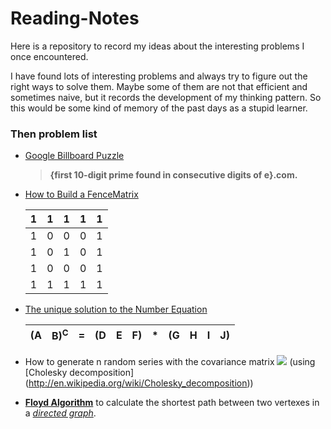 # Reading-Notes
Here is a repository to record my ideas about the interesting problems I once encountered.

I have found lots of interesting problems and always try to figure out the right ways to solve them. Maybe some of them are not that efficient and sometimes naive, but it records the development of my thinking pattern. So this would be some kind of memory of the past days as a stupid learner.

### Then problem list

* [Google Billboard Puzzle](https://github.com/Arattheft-Yellow/Reading-Notes/blob/master/Google%20Billboard%20Puzzle.md)

	> **{first 10-digit prime found in consecutive digits of e}.com.**
* [How to Build a FenceMatrix](https://github.com/Arattheft-Yellow/Reading-Notes/blob/master/How%20to%20Build%20a%20FenceMatrix.md)

	1|1|1|1|1
	---|---|---|---|---
    1|0|0|0|1
    1|0|1|0|1 
    1|0|0|0|1
    1|1|1|1|1
    
* [The unique solution to the Number Equation](https://github.com/Arattheft-Yellow/Reading-Notes/blob/master/The%20unique%20solution%20to%20the%20Number%20Equation.md)

	(A|B)<sup>C</sup>|=|(D|E|F)|*|(G|H|I|J) 
	---|---|---|---|---|---|---|---|---|---|---
	
* How to generate n random series with the covariance matrix <img src="http://chart.googleapis.com/chart?cht=tx&chl= \Sigma" style="border:none;"> (using [Cholesky decomposition] (http://en.wikipedia.org/wiki/Cholesky_decomposition))

* **[Floyd Algorithm](http://en.wikipedia.org/wiki/Floyd%E2%80%93Warshall_algorithm)** to calculate the shortest path between two vertexes in a *[directed graph](http://en.wikipedia.org/wiki/Directed_graph)*.

	

